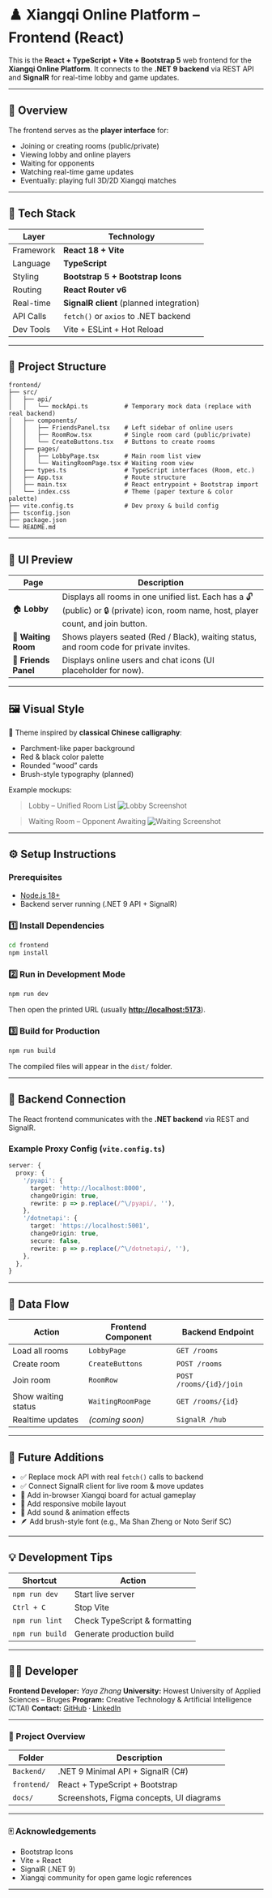 
# ♟️ Xiangqi Online Platform – Frontend (React)

This is the **React + TypeScript + Vite + Bootstrap 5** web frontend for the **Xiangqi Online Platform**.
It connects to the **.NET 9 backend** via REST API and **SignalR** for real-time lobby and game updates.

---

## 🏯 Overview

The frontend serves as the **player interface** for:

* Joining or creating rooms (public/private)
* Viewing lobby and online players
* Waiting for opponents
* Watching real-time game updates
* Eventually: playing full 3D/2D Xiangqi matches

---

## 🚀 Tech Stack

| Layer     | Technology                               |
| --------- | ---------------------------------------- |
| Framework | **React 18 + Vite**                      |
| Language  | **TypeScript**                           |
| Styling   | **Bootstrap 5 + Bootstrap Icons**        |
| Routing   | **React Router v6**                      |
| Real-time | **SignalR client** (planned integration) |
| API Calls | `fetch()` or `axios` to .NET backend     |
| Dev Tools | Vite + ESLint + Hot Reload               |

---

## 📂 Project Structure

```
frontend/
├── src/
│   ├── api/
│   │   └── mockApi.ts          # Temporary mock data (replace with real backend)
│   ├── components/
│   │   ├── FriendsPanel.tsx    # Left sidebar of online users
│   │   ├── RoomRow.tsx         # Single room card (public/private)
│   │   └── CreateButtons.tsx   # Buttons to create rooms
│   ├── pages/
│   │   ├── LobbyPage.tsx       # Main room list view
│   │   └── WaitingRoomPage.tsx # Waiting room view
│   ├── types.ts                # TypeScript interfaces (Room, etc.)
│   ├── App.tsx                 # Route structure
│   ├── main.tsx                # React entrypoint + Bootstrap import
│   └── index.css               # Theme (paper texture & color palette)
├── vite.config.ts              # Dev proxy & build config
├── tsconfig.json
├── package.json
└── README.md
```

---

## 🧱 UI Preview

| Page                 | Description                                                                                                                          |
| -------------------- | ------------------------------------------------------------------------------------------------------------------------------------ |
| 🏠 **Lobby**         | Displays all rooms in one unified list. Each has a 🔓 (public) or 🔒 (private) icon, room name, host, player count, and join button. |
| 🧩 **Waiting Room**  | Shows players seated (Red / Black), waiting status, and room code for private invites.                                               |
| 👥 **Friends Panel** | Displays online users and chat icons (UI placeholder for now).                                                                       |

---

## 🖼️ Visual Style

🎨 Theme inspired by **classical Chinese calligraphy**:

* Parchment-like paper background
* Red & black color palette
* Rounded “wood” cards
* Brush-style typography (planned)

Example mockups:

> Lobby – Unified Room List
> ![Lobby Screenshot](./docs/images/lobby-cn.png)

> Waiting Room – Opponent Awaiting
> ![Waiting Screenshot](../docs/images/waiting_mock.png)

---

## ⚙️ Setup Instructions

### Prerequisites

* [Node.js 18+](https://nodejs.org/)
* Backend server running (.NET 9 API + SignalR)

### 1️⃣ Install Dependencies

```bash
cd frontend
npm install
```

### 2️⃣ Run in Development Mode

```bash
npm run dev
```

Then open the printed URL (usually **[http://localhost:5173](http://localhost:5173)**).

### 3️⃣ Build for Production

```bash
npm run build
```

The compiled files will appear in the `dist/` folder.

---

## 🔗 Backend Connection

The React frontend communicates with the **.NET backend** via REST and SignalR.

### Example Proxy Config (`vite.config.ts`)

```ts
server: {
  proxy: {
    '/pyapi': {
      target: 'http://localhost:8000',
      changeOrigin: true,
      rewrite: p => p.replace(/^\/pyapi/, ''),
    },
    '/dotnetapi': {
      target: 'https://localhost:5001',
      changeOrigin: true,
      secure: false,
      rewrite: p => p.replace(/^\/dotnetapi/, ''),
    },
  },
}
```

---

## 📡 Data Flow

| Action              | Frontend Component | Backend Endpoint        |
| ------------------- | ------------------ | ----------------------- |
| Load all rooms      | `LobbyPage`        | `GET /rooms`            |
| Create room         | `CreateButtons`    | `POST /rooms`           |
| Join room           | `RoomRow`          | `POST /rooms/{id}/join` |
| Show waiting status | `WaitingRoomPage`  | `GET /rooms/{id}`       |
| Realtime updates    | *(coming soon)*    | `SignalR /hub`          |

---

## 🧭 Future Additions

* ✅ Replace mock API with real `fetch()` calls to backend
* ✅ Connect SignalR client for live room & move updates
* 🧩 Add in-browser Xiangqi board for actual gameplay
* 🎨 Add responsive mobile layout
* 🔔 Add sound & animation effects
* 🪶 Add brush-style font (e.g., Ma Shan Zheng or Noto Serif SC)

---

## 💡 Development Tips

| Shortcut        | Action                        |
| --------------- | ----------------------------- |
| `npm run dev`   | Start live server             |
| `Ctrl + C`      | Stop Vite                     |
| `npm run lint`  | Check TypeScript & formatting |
| `npm run build` | Generate production build     |

---

## 🧑‍💻 Developer

**Frontend Developer:** *Yaya Zhang*
**University:** Howest University of Applied Sciences – Bruges
**Program:** Creative Technology & Artificial Intelligence (CTAI)
**Contact:** [GitHub](https://github.com/duckduckz) · [LinkedIn](https://www.linkedin.com/in/yayazz/)

---

### 📁 Project Overview

| Folder      | Description                              |
| ----------- | ---------------------------------------- |
| `Backend/`  | .NET 9 Minimal API + SignalR (C#)        |
| `frontend/` | React + TypeScript + Bootstrap           |
| `docs/`     | Screenshots, Figma concepts, UI diagrams |

---

### 🀄 Acknowledgements

* Bootstrap Icons
* Vite + React
* SignalR (.NET 9)
* Xiangqi community for open game logic references

---
